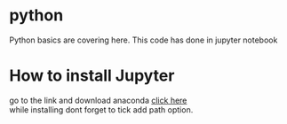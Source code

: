 # python
Python basics are covering here.
This code has done in jupyter notebook
# How to install Jupyter
go to the link and download anaconda [click here](https://www.anaconda.com/download/) <br/>
while installing dont forget to tick add path option.



